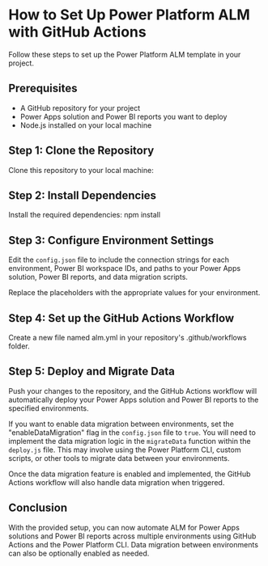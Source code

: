 # How to Set Up Power Platform ALM with GitHub Actions

Follow these steps to set up the Power Platform ALM template in your project.

## Prerequisites

- A GitHub repository for your project
- Power Apps solution and Power BI reports you want to deploy
- Node.js installed on your local machine

## Step 1: Clone the Repository

Clone this repository to your local machine:

## Step 2: Install Dependencies

Install the required dependencies: npm install


## Step 3: Configure Environment Settings

Edit the `config.json` file to include the connection strings for each environment, Power BI workspace IDs, and paths to your Power Apps solution, Power BI reports, and data migration scripts.

Replace the placeholders with the appropriate values for your environment.


## Step 4: Set up the GitHub Actions Workflow 

Create a new file named alm.yml in your repository's .github/workflows folder. 

## Step 5: Deploy and Migrate Data

Push your changes to the repository, and the GitHub Actions workflow will automatically deploy your Power Apps solution and Power BI reports to the specified environments.

If you want to enable data migration between environments, set the "enableDataMigration" flag in the `config.json` file to `true`. You will need to implement the data migration logic in the `migrateData` function within the `deploy.js` file. This may involve using the Power Platform CLI, custom scripts, or other tools to migrate data between your environments.

Once the data migration feature is enabled and implemented, the GitHub Actions workflow will also handle data migration when triggered.

## Conclusion

With the provided setup, you can now automate ALM for Power Apps solutions and Power BI reports across multiple environments using GitHub Actions and the Power Platform CLI. Data migration between environments can also be optionally enabled as needed.
